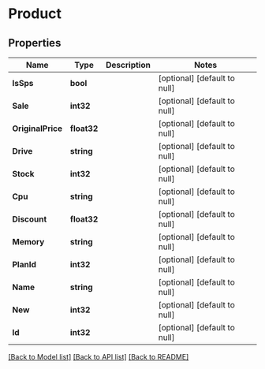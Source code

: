 # Product

## Properties
Name | Type | Description | Notes
------------ | ------------- | ------------- | -------------
**IsSps** | **bool** |  | [optional] [default to null]
**Sale** | **int32** |  | [optional] [default to null]
**OriginalPrice** | **float32** |  | [optional] [default to null]
**Drive** | **string** |  | [optional] [default to null]
**Stock** | **int32** |  | [optional] [default to null]
**Cpu** | **string** |  | [optional] [default to null]
**Discount** | **float32** |  | [optional] [default to null]
**Memory** | **string** |  | [optional] [default to null]
**PlanId** | **int32** |  | [optional] [default to null]
**Name** | **string** |  | [optional] [default to null]
**New** | **int32** |  | [optional] [default to null]
**Id** | **int32** |  | [optional] [default to null]

[[Back to Model list]](../README.md#documentation-for-models) [[Back to API list]](../README.md#documentation-for-api-endpoints) [[Back to README]](../README.md)



